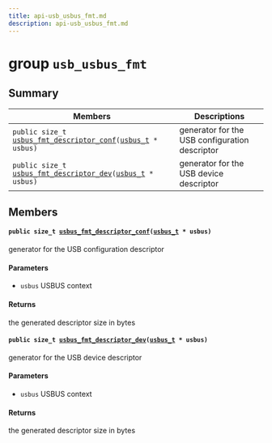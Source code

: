 ```yaml
---
title: api-usb_usbus_fmt.md
description: api-usb_usbus_fmt.md
---
```

# group `usb_usbus_fmt` 

## Summary

 Members                        | Descriptions                                
--------------------------------|---------------------------------------------
`public size_t `[`usbus_fmt_descriptor_conf`](#group__usb__usbus__fmt_1ga45b31385a647aeb8e0b19fd65d78fd8c)`(`[`usbus_t`](./doc/starlight-docs/src/content/docs/apidoc/api-undefined.md#group__usb__usbus_1gac6a7ed25efb69d40694b3d95125743a4)` * usbus)`            | generator for the USB configuration descriptor
`public size_t `[`usbus_fmt_descriptor_dev`](#group__usb__usbus__fmt_1gaf5034b5b205c0c96f1a155b734ac46ca)`(`[`usbus_t`](./doc/starlight-docs/src/content/docs/apidoc/api-undefined.md#group__usb__usbus_1gac6a7ed25efb69d40694b3d95125743a4)` * usbus)`            | generator for the USB device descriptor

## Members

#### `public size_t `[`usbus_fmt_descriptor_conf`](#group__usb__usbus__fmt_1ga45b31385a647aeb8e0b19fd65d78fd8c)`(`[`usbus_t`](./doc/starlight-docs/src/content/docs/apidoc/api-undefined.md#group__usb__usbus_1gac6a7ed25efb69d40694b3d95125743a4)` * usbus)` 

generator for the USB configuration descriptor

#### Parameters
* `usbus` USBUS context

#### Returns
the generated descriptor size in bytes

#### `public size_t `[`usbus_fmt_descriptor_dev`](#group__usb__usbus__fmt_1gaf5034b5b205c0c96f1a155b734ac46ca)`(`[`usbus_t`](./doc/starlight-docs/src/content/docs/apidoc/api-undefined.md#group__usb__usbus_1gac6a7ed25efb69d40694b3d95125743a4)` * usbus)` 

generator for the USB device descriptor

#### Parameters
* `usbus` USBUS context

#### Returns
the generated descriptor size in bytes

